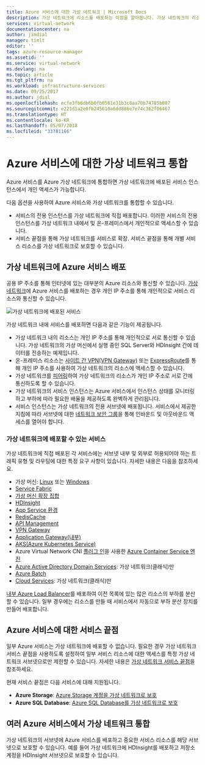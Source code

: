 ```yaml
---
title: Azure 서비스에 대한 가상 네트워크 | Microsoft Docs
description: 가상 네트워크에 리소스를 배포하는 이점을 알아봅니다. 가상 네트워크의 리소스는 트래픽이 인터넷을 트래버스하지 않고 서로 간에, 그리고 온-프레미스 리소스와 통신할 수 있습니다.
services: virtual-network
documentationcenter: na
author: jimdial
manager: timlt
editor: ''
tags: azure-resource-manager
ms.assetid: ''
ms.service: virtual-network
ms.devlang: na
ms.topic: article
ms.tgt_pltfrm: na
ms.workload: infrastructure-services
ms.date: 09/25/2017
ms.author: jdial
ms.openlocfilehash: ecfe3fb6db6b0fb0561e31b3c8aa70b74785b807
ms.sourcegitcommit: e221d1a2e0fb245610a6dd886e7e74c362f06467
ms.translationtype: HT
ms.contentlocale: ko-KR
ms.lasthandoff: 05/07/2018
ms.locfileid: "33781166"
---
```

# <a name="virtual-network-integration-for-azure-services"></a>Azure 서비스에 대한 가상 네트워크 통합

Azure 서비스를 Azure 가상 네트워크에 통합하면 가상 네트워크에 배포된 서비스 인스턴스에서 개인 액세스가 가능합니다.

다음 옵션을 사용하여 Azure 서비스와 가상 네트워크를 통합할 수 있습니다.
- 서비스의 전용 인스턴스를 가상 네트워크에 직접 배포합니다. 이러한 서비스의 전용 인스턴스를 가상 네트워크 내에서 및 온-프레미스에서 개인적으로 액세스할 수 있습니다.
- 서비스 끝점을 통해 가상 네트워크를 서비스로 확장. 서비스 끝점을 통해 개별 서비스 리소스를 가상 네트워크로 보호할 수 있습니다.
 
## <a name="deploy-azure-services-into-virtual-networks"></a>가상 네트워크에 Azure 서비스 배포

공용 IP 주소를 통해 인터넷에 있는 대부분의 Azure 리소스와 통신할 수 있습니다. [가상 네트워크](virtual-networks-overview.md)에 Azure 서비스를 배포하는 경우 개인 IP 주소를 통해 개인적으로 서비스 리소스와 통신할 수 있습니다.

![가상 네트워크에 배포된 서비스](./media/virtual-network-for-azure-services/deploy-service-into-vnet.png)

가상 네트워크 내에 서비스를 배포하면 다음과 같은 기능이 제공됩니다.

- 가상 네트워크 내의 리소스는 개인 IP 주소를 통해 개인적으로 서로 통신할 수 있습니다. 가상 네트워크의 가상 머신에서 실행 중인 SQL Server와 HDInsight 간에 데이터를 전송하는 예제입니다.
- 온-프레미스 리소스는 [사이트 간 VPN(VPN Gateway)](../vpn-gateway/vpn-gateway-about-vpngateways.md?toc=%2fazure%2fvirtual-network%2ftoc.json#s2smulti) 또는 [ExpressRoute](../expressroute/expressroute-introduction.md?toc=%2fazure%2fvirtual-network%2ftoc.json)를 통해 개인 IP 주소를 사용하여 가상 네트워크의 리소스에 액세스할 수 있습니다.
- 가상 네트워크를 [피어링](virtual-network-peering-overview.md)하여 가상 네트워크의 리소스가 개인 IP 주소로 서로 간에 통신하도록 할 수 있습니다.
- 가상 네트워크의 서비스 인스턴스는 Azure 서비스에서 인스턴스 상태를 모니터링하고 부하에 따라 필요한 배율을 제공하도록 완벽하게 관리됩니다.
- 서비스 인스턴스는 가상 네트워크의 전용 서브넷에 배포됩니다. 서비스에서 제공한 지침에 따라 서브넷에 대한 [네트워크 보안 그룹](security-overview.md#network-security-groups)을 통해 인바운드 및 아웃바운드 액세스를 열어야 합니다.

### <a name="services-that-can-be-deployed-into-a-virtual-network"></a>가상 네트워크에 배포할 수 있는 서비스

가상 네트워크에 직접 배포된 각 서비스에는 서브넷 내부 및 외부로 허용되어야 하는 트래픽 유형 및 라우팅에 대한 특정 요구 사항이 있습니다. 자세한 내용은 다음을 참조하세요. 
 
- 가상 머신: [Linux](../virtual-machines/linux/infrastructure-networking-guidelines.md?toc=%2fazure%2fvirtual-network%2ftoc.json) 또는 [Windows](../virtual-machines/windows/infrastructure-networking-guidelines.md?toc=%2fazure%2fvirtual-network%2ftoc.json)
- [Service Fabric](../service-fabric/service-fabric-patterns-networking.md?toc=%2fazure%2fvirtual-network%2ftoc.json#existingvnet)
- [가상 머신 확장 집합](../virtual-machine-scale-sets/virtual-machine-scale-sets-mvss-existing-vnet.md?toc=%2fazure%2fvirtual-network%2ftoc.json)
- [HDInsight](../hdinsight/hdinsight-extend-hadoop-virtual-network.md?toc=%2fazure%2fvirtual-network%2ftoc.json)
- [App Service 환경](../app-service/web-sites-integrate-with-vnet.md?toc=%2fazure%2fvirtual-network%2ftoc.json)
- [RedisCache](../redis-cache/cache-how-to-premium-vnet.md?toc=%2fazure%2fvirtual-network%2ftoc.json)
- [API Management](../api-management/api-management-using-with-vnet.md?toc=%2fazure%2fvirtual-network%2ftoc.json)
- [VPN Gateway](../vpn-gateway/vpn-gateway-about-vpngateways.md?toc=%2fazure%2fvirtual-network%2ftoc.json)
- [Application Gateway(내부)](../application-gateway/application-gateway-ilb-arm.md?toc=%2fazure%2fvirtual-network%2ftoc.json)
- [AKS(Azure Kubernetes Service)](../aks/networking-overview.md?toc=%2fazure%2fvirtual-network%2ftoc.json)
- Azure Virtual Network CNI [플러그 인](https://github.com/Azure/acs-engine/tree/master/examples/vnet)을 사용한 [Azure Container Service 엔진](https://github.com/Azure/acs-engine)
- [Azure Active Directory Domain Services](../active-directory-domain-services/active-directory-ds-getting-started-vnet.md?toc=%2fazure%2fvirtual-network%2ftoc.json): 가상 네트워크(클래식)만
- [Azure Batch](../batch/batch-api-basics.md?toc=%2fazure%2fvirtual-network%2ftoc.json#virtual-network-vnet-and-firewall-configuration)
- [Cloud Services](https://msdn.microsoft.com/library/azure/jj156091): 가상 네트워크(클래식)만

[내부 Azure Load Balancer](../load-balancer/load-balancer-internal-overview.md?toc=%2fazure%2fvirtual-network%2ftoc.json)를 배포하여 이전 목록에 있는 많은 리소스의 부하를 분산할 수 있습니다. 일부 경우에는 리소스를 만들 때 서비스에서 자동으로 부하 분산 장치를 만들어 배포합니다.

## <a name="service-endpoints-for-azure-services"></a>Azure 서비스에 대한 서비스 끝점

일부 Azure 서비스는 가상 네트워크에 배포할 수 없습니다. 필요한 경우 가상 네트워크 서비스 끝점을 사용하도록 설정하여 일부 서비스 리소스에 대한 액세스를 특정 가상 네트워크 서브넷으로만 제한할 수 있습니다. 자세한 내용은 [가상 네트워크 서비스 끝점](virtual-network-service-endpoints-overview.md)을 참조하세요.

현재 서비스 끝점은 다음 서비스에 대해 지원됩니다. 
- **Azure Storage**: [Azure Storage 계정을 가상 네트워크로 보호](../storage/common/storage-network-security.md?toc=%2fazure%2fvirtual-network%2ftoc.json)
- **Azure SQL Database**: [Azure SQL Database를 가상 네트워크로 보호](../sql-database/sql-database-vnet-service-endpoint-rule-overview.md?toc=%2fazure%2fvirtual-network%2ftoc.json)

## <a name="virtual-network-integration-across-multiple-azure-services"></a>여러 Azure 서비스에서 가상 네트워크 통합

가상 네트워크의 서브넷에 Azure 서비스를 배포하고 중요한 서비스 리소스를 해당 서브넷으로 보호할 수 있습니다. 예를 들어 가상 네트워크에 HDInsight를 배포하고 저장소 계정을 HDInsight 서브넷으로 보호할 수 있습니다.





